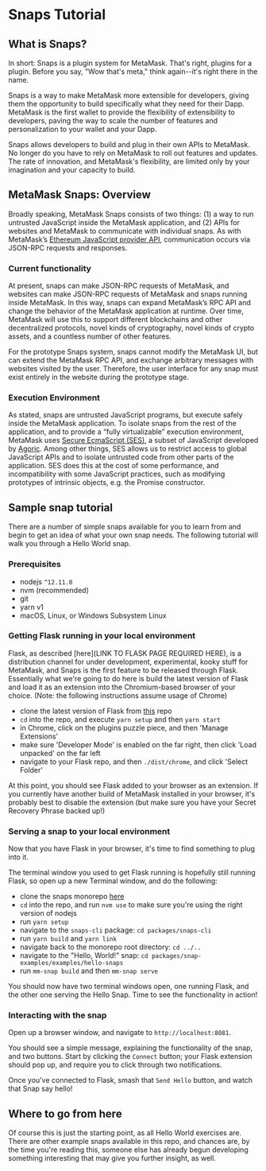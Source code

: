 # Snaps Tutorial

## What is Snaps?

In short: Snaps is a plugin system for MetaMask. That's right, plugins for a plugin. Before you say, "Wow that's meta," think again--it's right there in the name.

Snaps is a way to make MetaMask more extensible for developers, giving them the opportunity to build specifically what they need for their Dapp. MetaMask is the first wallet to provide the flexibility of extensibility to developers, paving the way to scale the number of features and personalization to your wallet and your Dapp.

Snaps allows developers to build and plug in their own APIs to MetaMask. No longer do you have to rely on MetaMask to roll out features and updates. The rate of innovation, and MetaMask's flexibility, are limited only by your imagination and your capacity to build. 

## MetaMask Snaps: Overview

Broadly speaking, MetaMask Snaps consists of two things: (1) a way to run untrusted JavaScript inside the MetaMask application, and (2) APIs for websites and MetaMask to communicate with individual snaps. As with MetaMask’s [Ethereum JavaScript provider API](https://docs.metamask.io/guide/ethereum-provider.html), communication occurs via JSON-RPC requests and responses.

### Current functionality

At present, snaps can make JSON-RPC requests of MetaMask, and websites can make JSON-RPC requests of MetaMask and snaps running inside MetaMask. In this way, snaps can expand MetaMask’s RPC API and change the behavior of the MetaMask application at runtime. Over time, MetaMask will use this to support different blockchains and other decentralized protocols, novel kinds of cryptography, novel kinds of crypto assets, and a countless number of other features.

For the prototype Snaps system, snaps cannot modify the MetaMask UI, but can extend the MetaMask RPC API, and exchange arbitrary messages with websites visited by the user. Therefore, the user interface for any snap must exist entirely in the website during the prototype stage.

### Execution Environment

As stated, snaps are untrusted JavaScript programs, but execute safely inside the MetaMask application. To isolate snaps from the rest of the application, and to provide a “fully virtualizable” execution environment, MetaMask uses [Secure EcmaScript (SES)](https://github.com/endojs/endo/tree/master/packages/ses), a subset of JavaScript developed by [Agoric](https://agoric.com/). Among other things, SES allows us to restrict access to global JavaScript APIs and to isolate untrusted code from other parts of the application. SES does this at the cost of some performance, and incompatibility with some JavaScript practices, such as modifying prototypes of intrinsic objects, e.g. the Promise constructor.

## Sample snap tutorial

There are a number of simple snaps available for you to learn from and begin to get an idea of what your own snap needs. The following tutorial will walk you through a Hello World snap.

### Prerequisites

* nodejs `^12.11.0`
* nvm (recommended)
* git
* yarn v1 
* macOS, Linux, or Windows Subsystem Linux
  
### Getting Flask running in your local environment

Flask, as described [here](LINK TO FLASK PAGE REQUIRED HERE), is a distribution channel for under development, experimental, kooky stuff for MetaMask, and Snaps is the first feature to be released through Flask. Essentially what we're going to do here is build the latest version of Flask and load it as an extension into the Chromium-based browser of your choice. (Note: the following instructions assume usage of Chrome)

* clone the latest version of Flask from [this](https://github.com/MetaMask/metamask-extension/tree/snaps) repo
* `cd` into the repo, and execute `yarn setup` and then `yarn start`
* in Chrome, click on the plugins puzzle piece, and then 'Manage Extensions'
* make sure 'Developer Mode' is enabled on the far right, then click 'Load unpacked' on the far left
* navigate to your Flask repo, and then `./dist/chrome`, and click 'Select Folder'
  
At this point, you should see Flask added to your browser as an extension. If you currently have another build of MetaMask installed in your browser, it's probably best to disable the extension (but make sure you have your Secret Recovery Phrase backed up!)

### Serving a snap to your local environment

Now that you have Flask in your browser, it's time to find something to plug into it.

The terminal window you used to get Flask running is hopefully still running Flask, so open up a new Terminal window, and do the following:

* clone the snaps monorepo [here](https://github.com/MetaMask/snaps-skunkworks)
* `cd` into the repo, and run `nvm use` to make sure you're using the right version of nodejs
* run `yarn setup`
* navigate to the `snaps-cli` package: `cd packages/snaps-cli`
* run `yarn build` and `yarn link`
* navigate back to the monorepo root directory: `cd ../..`
* navigate to the "Hello, World!" snap: `cd packages/snap-examples/examples/hello-snaps`
* run `mm-snap build` and then `mm-snap serve`

You should now have two terminal windows open, one running Flask, and the other one serving the Hello Snap. Time to see the functionality in action!

### Interacting with the snap

Open up a browser window, and navigate to `http://localhost:8081`.

You should see a simple message, explaining the functionality of the snap, and two buttons. Start by clicking the `Connect` button; your Flask extension should pop up, and require you to click through two notifications.

Once you've connected to Flask, smash that `Send Hello` button, and watch that Snap say hello!

## Where to go from here

Of course this is just the starting point, as all Hello World exercises are. There are other example snaps available in this repo, and chances are, by the time you're reading this, someone else has already begun developing something interesting that may give you further insight, as well.

